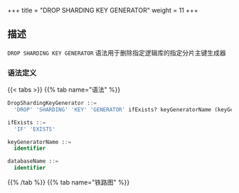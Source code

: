 +++
title = "DROP SHARDING KEY GENERATOR"
weight = 11
+++

## 描述

`DROP SHARDING KEY GENERATOR` 语法用于删除指定逻辑库的指定分片主键生成器

### 语法定义

{{< tabs >}}
{{% tab name="语法" %}}
```sql
DropShardingKeyGenerator ::=
  'DROP' 'SHARDING' 'KEY' 'GENERATOR' ifExists? keyGeneratorName (keyGeneratorName)* ('FROM' databaseName)?

ifExists ::=
  'IF' 'EXISTS'

keyGeneratorName ::=
  identifier

databaseName ::=
  identifier
```
{{% /tab %}}
{{% tab name="铁路图" %}}
<iframe frameborder="0" name="diagram" id="diagram" width="100%" height="100%"></iframe>
{{% /tab %}}
{{< /tabs >}}

### 补充说明

- 未指定 `databaseName` 时，默认是当前使用的 `DATABASE`。 如果也未使用 `DATABASE` 则会提示 `No database selected`；
- `ifExists` 子句用于避免 `Sharding key generator not exists` 错误。

### 示例

- 删除指定逻辑库的指定分片主键生成器

```sql
DROP SHARDING KEY GENERATOR t_order_snowflake FROM sharding_db;
```

- 删除当前逻辑库的指定分片主键生成器

```sql
DROP SHARDING KEY GENERATOR t_order_snowflake;
```

- 使用 `ifExists` 子句删除分片主键生成器

```sql
DROP SHARDING KEY GENERATOR IF EXISTS t_order_snowflake;
```

### 保留字

`DROP`、`SHARDING`、`KEY`、`GENERATOR`、`FROM`

### 相关链接

- [保留字](/cn/user-manual/shardingsphere-proxy/distsql/syntax/reserved-word/)